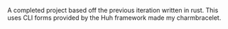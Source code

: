 A completed project based off the previous iteration written in rust. This uses CLI forms provided by the Huh framework made my charmbracelet.
